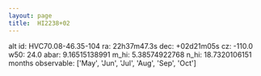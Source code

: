 ```yaml
---
layout: page
title:  HI2238+02
--- 
```

alt id: HVC70.08-46.35-104
ra: 22h37m47.3s
dec: +02d21m05s
cz: -110.0
w50: 24.0
abar: 9.16515138991
m_hi: 5.38574922768
n_hi: 18.7320106151
months observable: ['May', 'Jun', 'Jul', 'Aug', 'Sep', 'Oct']
